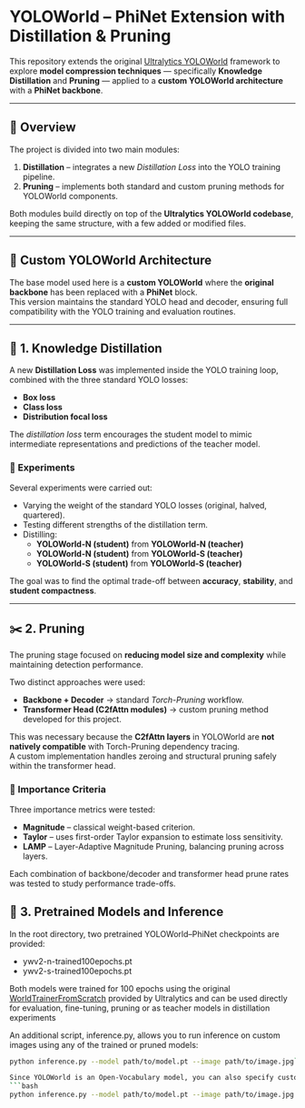 # YOLOWorld – PhiNet Extension with Distillation & Pruning

This repository extends the original [Ultralytics YOLOWorld](https://github.com/ultralytics/ultralytics) framework to explore **model compression techniques** — specifically **Knowledge Distillation** and **Pruning** — applied to a **custom YOLOWorld architecture** with a **PhiNet backbone**.

---

## 🔧 Overview

The project is divided into two main modules:

1. **Distillation** – integrates a new *Distillation Loss* into the YOLO training pipeline.  
2. **Pruning** – implements both standard and custom pruning methods for YOLOWorld components.

Both modules build directly on top of the **Ultralytics YOLOWorld codebase**, keeping the same structure, with a few added or modified files.

---

## 🧩 Custom YOLOWorld Architecture

The base model used here is a **custom YOLOWorld** where the **original backbone** has been replaced with a **PhiNet** block.  
This version maintains the standard YOLO head and decoder, ensuring full compatibility with the YOLO training and evaluation routines.

---

## 🔬 1. Knowledge Distillation

A new **Distillation Loss** was implemented inside the YOLO training loop, combined with the three standard YOLO losses:

- **Box loss**  
- **Class loss**  
- **Distribution focal loss**  

The *distillation loss* term encourages the student model to mimic intermediate representations and predictions of the teacher model.

### 🧪 Experiments

Several experiments were carried out:

- Varying the weight of the standard YOLO losses (original, halved, quartered).  
- Testing different strengths of the distillation term.  
- Distilling:  
  - **YOLOWorld-N (student)** from **YOLOWorld-N (teacher)**
  - **YOLOWorld-N (student)** from **YOLOWorld-S (teacher)**  
  - **YOLOWorld-S (student)** from **YOLOWorld-S (teacher)**  

The goal was to find the optimal trade-off between **accuracy**, **stability**, and **student compactness**.

---

## ✂️ 2. Pruning

The pruning stage focused on **reducing model size and complexity** while maintaining detection performance.

Two distinct approaches were used:

- **Backbone + Decoder** → standard *Torch-Pruning* workflow.  
- **Transformer Head (C2fAttn modules)** → custom pruning method developed for this project.

This was necessary because the **C2fAttn layers** in YOLOWorld are **not natively compatible** with Torch-Pruning dependency tracing.  
A custom implementation handles zeroing and structural pruning safely within the transformer head.

### 🧠 Importance Criteria

Three importance metrics were tested:

- **Magnitude** – classical weight-based criterion.  
- **Taylor** – uses first-order Taylor expansion to estimate loss sensitivity.  
- **LAMP** – Layer-Adaptive Magnitude Pruning, balancing pruning across layers.  

Each combination of backbone/decoder and transformer head prune rates was tested to study performance trade-offs.

## 💾 3. Pretrained Models and Inference

In the root directory, two pretrained YOLOWorld–PhiNet checkpoints are provided:
  - ywv2-n-trained100epochs.pt
  - ywv2-s-trained100epochs.pt

Both models were trained for 100 epochs using the original [WorldTrainerFromScratch](https://github.com/ultralytics/ultralytics/blob/main/ultralytics/models/yolo/world/train_world.py) provided by Ultralytics and can be used directly for evaluation, fine-tuning, pruning or as teacher models in distillation experiments 

An additional script, inference.py, allows you to run inference on custom images using any of the trained or pruned models:
```bash
python inference.py --model path/to/model.pt --image path/to/image.jpg```

Since YOLOWorld is an Open-Vocabulary model, you can also specify custom class names at inference time using the --classes argument, followed by a comma-separated list of class names enclosed in quotes:
```bash
python inference.py --model path/to/model.pt --image path/to/image.jpg --classes "dog,cat,person"
